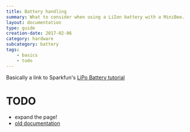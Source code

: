 ```yaml
---
title: Battery handling
summary: What to consider when using a LiIon battery with a MiniBee.
layout: documentation
type: guide
creation-date: 2017-02-06
category: hardware
subcategory: battery
tags:
    - basics
    - todo
---
```



Basically a link to Sparkfun's [LiPo Battery tutorial](https://www.sparkfun.com/tutorials/241)

# TODO

- expand the page!
- [old documentation](https://docs.sensestage.eu/old/battery-maintenance)
